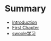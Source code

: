 # Summary

* [Introduction](README.md)
* [First Chapter](chapter1.md)
* [swoole学习](swoolexue-xi.md)

